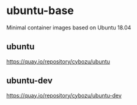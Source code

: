 # ubuntu-base

Minimal container images based on Ubuntu 18.04

## ubuntu
https://quay.io/repository/cybozu/ubuntu

## ubuntu-dev
https://quay.io/repository/cybozu/ubuntu-dev
